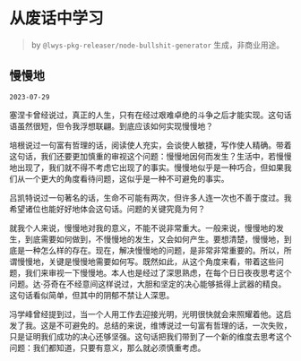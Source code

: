 # 从废话中学习

> by `@lwys-pkg-releaser/node-bullshit-generator` 生成，非商业用途。

## 慢慢地

`2023-07-29`

塞涅卡曾经说过，真正的人生，只有在经过艰难卓绝的斗争之后才能实现。这句话语虽然很短，但令我浮想联翩。到底应该如何实现慢慢地？

培根说过一句富有哲理的话，阅读使人充实，会谈使人敏捷，写作使人精确。带着这句话，我们还要更加慎重的审视这个问题：慢慢地因何而发生？生活中，若慢慢地出现了，我们就不得不考虑它出现了的事实。慢慢地似乎是一种巧合，但如果我们从一个更大的角度看待问题，这似乎是一种不可避免的事实。

吕凯特说过一句著名的话，生命不可能有两次，但许多人连一次也不善于度过。我希望诸位也能好好地体会这句话。问题的关键究竟为何？

就我个人来说，慢慢地对我的意义，不能不说非常重大。一般来说，慢慢地的发生，到底需要如何做到，不慢慢地的发生，又会如何产生。要想清楚，慢慢地，到底是一种怎么样的存在。现在，解决慢慢地的问题，是非常非常重要的。所以，所谓慢慢地，关键是慢慢地需要如何写。既然如此，从这个角度来看，带着这些问题，我们来审视一下慢慢地。本人也是经过了深思熟虑，在每个日日夜夜思考这个问题。达·芬奇在不经意间这样说过，大胆和坚定的决心能够抵得上武器的精良。这句话看似简单，但其中的阴郁不禁让人深思。

冯学峰曾经提到过，当一个人用工作去迎接光明，光明很快就会来照耀着他。这启发了我。这是不可避免的。总结的来说，维博说过一句富有哲理的话，一次失败，只是证明我们成功的决心还够坚强。这句话把我们带到了一个新的维度去思考这个问题：我们都知道，只要有意义，那么就必须慎重考虑。
